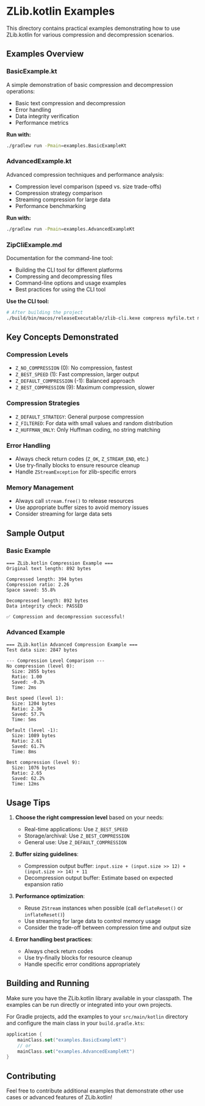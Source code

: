 # ZLib.kotlin Examples

This directory contains practical examples demonstrating how to use ZLib.kotlin for various compression and decompression scenarios.

## Examples Overview

### BasicExample.kt
A simple demonstration of basic compression and decompression operations:
- Basic text compression and decompression
- Error handling
- Data integrity verification
- Performance metrics

**Run with:**
```bash
./gradlew run -Pmain=examples.BasicExampleKt
```

### AdvancedExample.kt
Advanced compression techniques and performance analysis:
- Compression level comparison (speed vs. size trade-offs)
- Compression strategy comparison
- Streaming compression for large data
- Performance benchmarking

**Run with:**
```bash
./gradlew run -Pmain=examples.AdvancedExampleKt
```

### ZipCliExample.md
Documentation for the command-line tool:
- Building the CLI tool for different platforms
- Compressing and decompressing files
- Command-line options and usage examples
- Best practices for using the CLI tool

**Use the CLI tool:**
```bash
# After building the project
./build/bin/macos/releaseExecutable/zlib-cli.kexe compress myfile.txt myfile.txt.z
```

## Key Concepts Demonstrated

### Compression Levels
- `Z_NO_COMPRESSION` (0): No compression, fastest
- `Z_BEST_SPEED` (1): Fast compression, larger output
- `Z_DEFAULT_COMPRESSION` (-1): Balanced approach
- `Z_BEST_COMPRESSION` (9): Maximum compression, slower

### Compression Strategies
- `Z_DEFAULT_STRATEGY`: General purpose compression
- `Z_FILTERED`: For data with small values and random distribution
- `Z_HUFFMAN_ONLY`: Only Huffman coding, no string matching

### Error Handling
- Always check return codes (`Z_OK`, `Z_STREAM_END`, etc.)
- Use try-finally blocks to ensure resource cleanup
- Handle `ZStreamException` for zlib-specific errors

### Memory Management
- Always call `stream.free()` to release resources
- Use appropriate buffer sizes to avoid memory issues
- Consider streaming for large data sets

## Sample Output

### Basic Example
```
=== ZLib.kotlin Compression Example ===
Original text length: 892 bytes

Compressed length: 394 bytes
Compression ratio: 2.26
Space saved: 55.8%

Decompressed length: 892 bytes
Data integrity check: PASSED

✅ Compression and decompression successful!
```

### Advanced Example
```
=== ZLib.kotlin Advanced Compression Example ===
Test data size: 2847 bytes

--- Compression Level Comparison ---
No compression (level 0):
  Size: 2855 bytes
  Ratio: 1.00
  Saved: -0.3%
  Time: 2ms

Best speed (level 1):
  Size: 1204 bytes
  Ratio: 2.36
  Saved: 57.7%
  Time: 5ms

Default (level -1):
  Size: 1089 bytes
  Ratio: 2.61
  Saved: 61.7%
  Time: 8ms

Best compression (level 9):
  Size: 1076 bytes
  Ratio: 2.65
  Saved: 62.2%
  Time: 12ms
```

## Usage Tips

1. **Choose the right compression level** based on your needs:
   - Real-time applications: Use `Z_BEST_SPEED`
   - Storage/archival: Use `Z_BEST_COMPRESSION`
   - General use: Use `Z_DEFAULT_COMPRESSION`

2. **Buffer sizing guidelines**:
   - Compression output buffer: `input.size + (input.size >> 12) + (input.size >> 14) + 11`
   - Decompression output buffer: Estimate based on expected expansion ratio

3. **Performance optimization**:
   - Reuse `ZStream` instances when possible (call `deflateReset()` or `inflateReset()`)
   - Use streaming for large data to control memory usage
   - Consider the trade-off between compression time and output size

4. **Error handling best practices**:
   - Always check return codes
   - Use try-finally blocks for resource cleanup
   - Handle specific error conditions appropriately

## Building and Running

Make sure you have the ZLib.kotlin library available in your classpath. The examples can be run directly or integrated into your own projects.

For Gradle projects, add the examples to your `src/main/kotlin` directory and configure the main class in your `build.gradle.kts`:

```kotlin
application {
    mainClass.set("examples.BasicExampleKt")
    // or
    mainClass.set("examples.AdvancedExampleKt")
}
```

## Contributing

Feel free to contribute additional examples that demonstrate other use cases or advanced features of ZLib.kotlin!
